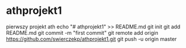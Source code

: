 # athprojekt1
pierwszy projekt ath
echo "# athprojekt1" >> README.md
git init
git add README.md
git commit -m "first commit"
git remote add origin https://github.com/swierczekp/athprojekt1.git
git push -u origin master

